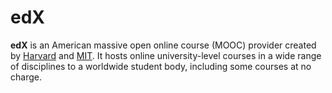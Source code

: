 # edX

**edX** is an American massive open online course (MOOC) provider created by [Harvard](https://en.wikipedia.org/wiki/Harvard "Harvard") and [MIT](https://en.wikipedia.org/wiki/MIT "MIT"). It hosts online university-level courses in a wide range of disciplines to a worldwide student body, including some courses at no charge.
